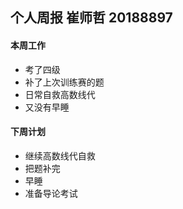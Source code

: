 ## 个人周报 崔师哲 20188897

#### 本周工作
* 考了四级
* 补了上次训练赛的题
* 日常自救高数线代
* 又没有早睡

####  下周计划
* 继续高数线代自救
* 把题补完
* 早睡
* 准备导论考试